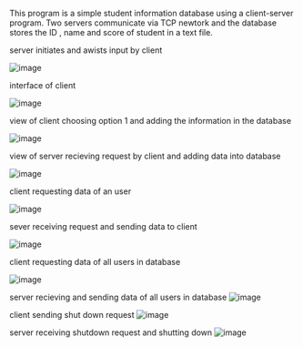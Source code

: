This program is a  simple student information database using a client-server program. Two servers communicate via TCP newtork and the database stores the ID , name and score of student in a text file. 

server initiates and awists input by client 

![image](https://user-images.githubusercontent.com/70728294/225674681-d0c1d973-8571-4c69-a46a-6c5f46a8a90d.png)

interface of client 

![image](https://user-images.githubusercontent.com/70728294/225674764-c48d40d4-941f-4cda-aa82-b99f5cb6a36f.png)


view of client choosing option 1 and adding the information in the database 

![image](https://user-images.githubusercontent.com/70728294/225675185-64bc89b9-35ac-4a6f-84b5-a2ee6255dac2.png)


view of server recieving request by client  and adding data into database

![image](https://user-images.githubusercontent.com/70728294/225675450-7b014c1b-a630-4c76-b611-947ba6d966b7.png)

client requesting data of an user 

![image](https://user-images.githubusercontent.com/70728294/225675774-18fe697e-5221-46bc-b375-28f656239b89.png)

sever receiving request and sending data to  client 

![image](https://user-images.githubusercontent.com/70728294/225676029-1e6586eb-8c07-403e-952e-d0bc93825f04.png)

client requesting data of all users in database 

![image](https://user-images.githubusercontent.com/70728294/225676617-7cbc72e4-88d6-48c1-9594-4ddcbe7ea619.png)

server recieving and sending data of all users in database 
![image](https://user-images.githubusercontent.com/70728294/225676773-f89f5f82-d12e-4c14-864a-d102b9b4925e.png)


client sending shut down request 
![image](https://user-images.githubusercontent.com/70728294/225676923-d8191b1b-788a-4f3a-bf91-a6ad3736197c.png)


server receiving shutdown request and shutting down 
![image](https://user-images.githubusercontent.com/70728294/225676997-fedde5c5-b655-464d-9993-4f399190a3ff.png)




